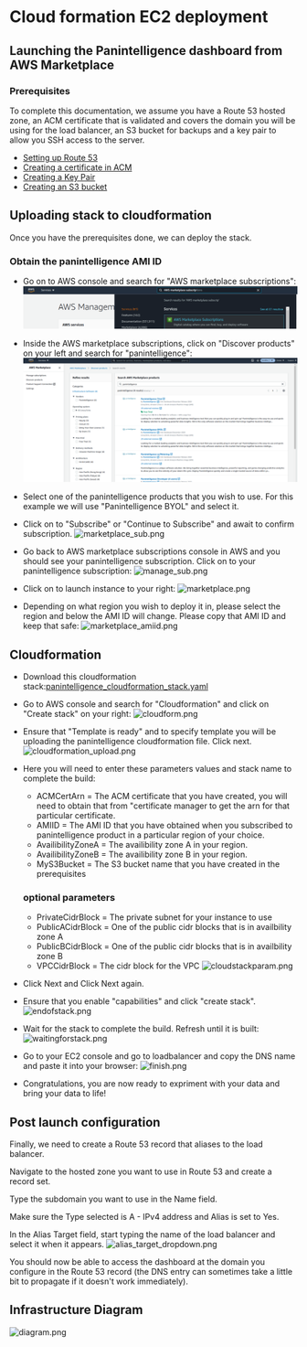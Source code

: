 # Cloud formation EC2 deployment

## Launching the Panintelligence dashboard from AWS Marketplace
### Prerequisites
To complete this documentation, we assume you have a Route 53 hosted zone, an ACM certificate that is validated and covers the domain you will be using for the load balancer, an S3 bucket for backups and a key pair to allow you SSH access to the server.

- [Setting up Route 53](https://docs.aws.amazon.com/Route53/latest/DeveloperGuide/setting-up-route-53.html)
- [Creating a certificate in ACM](https://docs.aws.amazon.com/acm/latest/userguide/setup.html)
- [Creating a Key Pair](https://docs.aws.amazon.com/AWSEC2/latest/UserGuide/ec2-key-pairs.html)
- [Creating an S3 bucket](https://docs.aws.amazon.com/AmazonS3/latest/gsg/CreatingABucket.html)

## Uploading stack to cloudformation

Once you have the prerequisites done, we can deploy the stack.

### Obtain the panintelligence AMI ID
- Go on to AWS console and search for "AWS marketplace subscriptions":
![marketplace_search.png](/images/marketplace_search.png)

- Inside the AWS marketplace subscriptions, click on "Discover products" on your left and search for "panintelligence": 
![marketplace_ami.png](/images/marketplace_ami.png)

- Select one of the panintelligence products that you wish to use. For this example we will use "Panintelligence BYOL" and select it.

- Click on to "Subscribe" or "Continue to Subscribe" and await to confirm subscription.
![marketplace_sub.png](/cloud/cloudformation/marketplace_sub.png)

- Go back to AWS marketplace subscriptions console in AWS and you should see your panintelligence subscription. Click on to your panintelligence subscription:
![manage_sub.png](/cloud/cloudformation/manage_sub.png)

- Click on to launch instance to your right:
![marketplace.png](/cloud/cloudformation/marketplace.png)

- Depending on what region you wish to deploy it in, please select the region and below the AMI ID will change. Please copy that AMI ID and keep that safe:
![marketplace_amiid.png](/cloud/cloudformation/marketplace_amiid.png)

## Cloudformation 

- Download this cloudformation stack:[panintelligence_cloudformation_stack.yaml](/cloud/cloudformation/panintelligence_cloudformation_stack.yaml)

- Go to AWS console and search for "Cloudformation" and click on "Create stack" on your right:
![cloudform.png](/cloud/cloudformation/cloudform.png)
- Ensure that "Template is ready" and to specify template you will be uploading the panintelligence cloudformation file. Click next.
![cloudformation_upload.png](/cloud/cloudformation/cloudformation_upload.png)

- Here you will need to enter these parameters values  and stack name to complete the build:
	- ACMCertArn = The ACM certificate that you have created, you will need to obtain that from "certificate manager to get the arn for that particular certificate.
  - AMIID = The AMI ID that you have obtained when you subscribed to panintelligence product in a particular region of your choice.
  - AvailibilityZoneA = The availibility zone A in your region. 
  - AvailibilityZoneB = The availibility zone B in your region. 
  - MyS3Bucket = The S3 bucket name that you have created in the prerequisites
  ### optional parameters
  - PrivateCidrBlock = The private subnet for your instance to use
  - PublicACidrBlock = One of the public cidr blocks that is in availbility zone A
  - PublicBCidrBlock = One of the public cidr blocks that is in availbility zone B
  - VPCCidrBlock = The cidr block for the VPC
![cloudstackparam.png](/cloud/cloudformation/cloudstackparam.png)

- Click Next and Click Next again.
- Ensure that you enable "capabilities" and click "create stack".
![endofstack.png](/cloud/cloudformation/endofstack.png)

- Wait for the stack to complete the build. Refresh until it is built:
![waitingforstack.png](/waitingforstack.png)

- Go to your EC2 console and go to loadbalancer and copy the DNS name and paste it into your browser:
![finish.png](/finish.png)

- Congratulations, you are now ready to expriment with your data and bring your data to life! 

## Post launch configuration
Finally, we need to create a Route 53 record that aliases to the load balancer.

Navigate to the hosted zone you want to use in Route 53 and create a record set.

Type the subdomain you want to use in the Name field.

Make sure the Type selected is A - IPv4 address and Alias is set to Yes.

In the Alias Target field, start typing the name of the load balancer and select it when it appears.
![alias_target_dropdown.png](/cloud/cloudformation/alias_target_dropdown.png)

You should now be able to access the dashboard at the domain you configure in the Route 53 record (the DNS entry can sometimes take a little bit to propagate if it doesn't work immediately).

## Infrastructure Diagram
![diagram.png](/cloud/cloudformation/diagram.png)
